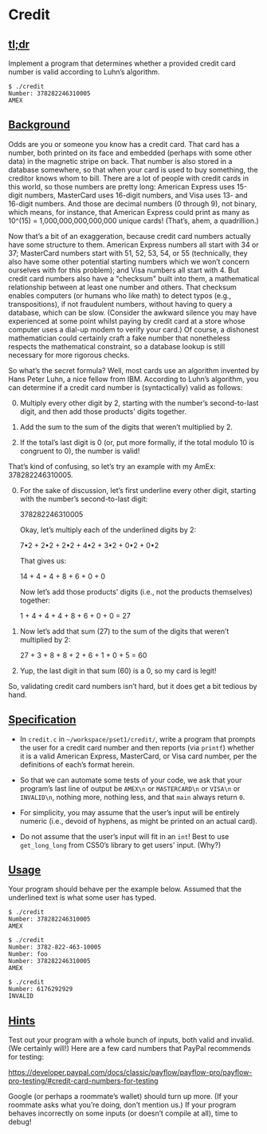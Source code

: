 <html>
<body>
<div id="content">
<h1>Credit</h1>
<div class="sect1">
<h2 id="tldr"><a class="link" href="#tldr">tl;dr</a></h2>
<div class="sectionbody">
<div class="paragraph">
<p>Implement a program that determines whether a provided credit card number is valid according to Luhn&#8217;s algorithm.</p>
</div>
<div class="listingblock">
<div class="content">
<pre class="pygments highlight"><code>$ <span class="underline">./credit</span>
Number: <span class="underline">378282246310005</span>
AMEX</code></pre>
</div>
</div>
</div>
</div>
<div class="sect1">
<h2 id="background"><a class="link" href="#background">Background</a></h2>
<div class="sectionbody">
<div class="paragraph">
<p>Odds are you or someone you know has a credit card. That card has a number, both printed on its face and embedded (perhaps with some other data) in the magnetic stripe on back.  That number is also stored in a database somewhere, so that when your card is used to buy something, the creditor knows whom to bill. There are a lot of people with credit cards in this world, so those numbers are pretty long: American Express uses 15-digit numbers, MasterCard uses 16-digit numbers, and Visa uses 13- and 16-digit numbers.  And those are decimal numbers (0 through 9), not binary, which means, for instance, that American Express could print as many as 10^(15) = 1,000,000,000,000,000 unique cards! (That&#8217;s, ahem, a quadrillion.)</p>
</div>
<div class="paragraph">
<p>Now that&#8217;s a bit of an exaggeration, because credit card numbers actually have some structure to them.  American Express numbers all start with 34 or 37; MasterCard numbers start with 51, 52, 53, 54, or 55 (technically, they also have some other potential starting numbers which we won&#8217;t concern ourselves with for this problem); and Visa numbers all start with 4.  But credit card numbers also have a "checksum" built into them, a mathematical relationship between at least one number and others.  That checksum enables computers (or humans who like math) to detect typos (e.g., transpositions), if not fraudulent numbers, without having to query a database, which can be slow.  (Consider the awkward silence you may have experienced at some point whilst paying by credit card at a store whose computer uses a dial-up modem to verify your card.)  Of course, a dishonest mathematician could certainly craft a fake number that nonetheless respects the mathematical constraint, so a database lookup is still necessary for more rigorous checks.</p>
</div>
<div class="paragraph">
<p>So what&#8217;s the secret formula?  Well, most cards use an algorithm invented by Hans Peter Luhn, a nice fellow from IBM.  According to Luhn&#8217;s algorithm, you can determine if a credit card number is (syntactically) valid as follows:</p>
</div>
<div class="olist arabic">
<ol class="arabic" start="0">
<li>
<p>Multiply every other digit by 2, starting with the number&#8217;s second-to-last digit, and then add those products' digits together.</p>
</li>
<li>
<p>Add the sum to the sum of the digits that weren&#8217;t multiplied by 2.</p>
</li>
<li>
<p>If the total&#8217;s last digit is 0 (or, put more formally, if the total modulo 10 is congruent to 0), the number is valid!</p>
</li>
</ol>
</div>
<div class="paragraph">
<p>That&#8217;s kind of confusing, so let&#8217;s try an example with my AmEx: 378282246310005.</p>
</div>
<div class="olist arabic">
<ol class="arabic" start="0">
<li>
<p>For the sake of discussion, let&#8217;s first underline every other digit, starting with the number&#8217;s second-to-last digit:</p>
<div class="paragraph">
<p>3<span class="underline">7</span>8<span class="underline">2</span>8<span class="underline">2</span>2<span class="underline">4</span>6<span class="underline">3</span>1<span class="underline">0</span>0<span class="underline">0</span>5</p>
</div>
<div class="paragraph">
<p>Okay, let&#8217;s multiply each of the underlined digits by 2:</p>
</div>
<div class="paragraph">
<p>7•2 + 2•2 + 2•2 + 4•2 + 3•2 + 0•2 + 0•2</p>
</div>
<div class="paragraph">
<p>That gives us:</p>
</div>
<div class="paragraph">
<p>14 + 4 + 4 + 8 + 6 + 0 + 0</p>
</div>
<div class="paragraph">
<p>Now let&#8217;s add those products' digits (i.e., not the products themselves) together:</p>
</div>
<div class="paragraph">
<p>1 + 4 + 4 + 4 + 8 + 6 + 0 + 0 = 27</p>
</div>
</li>
<li>
<p>Now let&#8217;s add that sum (27) to the sum of the digits that weren&#8217;t multiplied by 2:</p>
<div class="paragraph">
<p>27 + 3 + 8 + 8 + 2 + 6 + 1 + 0 + 5 = 60</p>
</div>
</li>
<li>
<p>Yup, the last digit in that sum (60) is a 0, so my card is legit!</p>
</li>
</ol>
</div>
<div class="paragraph">
<p>So, validating credit card numbers isn&#8217;t hard, but it does get a bit tedious by hand.</p>
</div>
</div>
</div>
<div class="sect1">
<h2 id="specification"><a class="link" href="#specification">Specification</a></h2>
<div class="sectionbody">
<div class="ulist">
<ul>
<li>
<p>In <code>credit.c</code> in <code>~/workspace/pset1/credit/</code>, write a program that prompts the user for a credit card number and then reports (via <code>printf</code>) whether it is a valid American Express, MasterCard, or Visa card number, per the definitions of each&#8217;s format herein.</p>
</li>
<li>
<p>So that we can automate some tests of your code, we ask that your program&#8217;s last line of output be <code>AMEX\n</code> or <code>MASTERCARD\n</code> or <code>VISA\n</code> or <code>INVALID\n</code>, nothing more, nothing less, and that <code>main</code> always return <code>0</code>.</p>
</li>
<li>
<p>For simplicity, you may assume that the user&#8217;s input will be entirely numeric (i.e., devoid of hyphens, as might be printed on an actual card).</p>
</li>
<li>
<p>Do not assume that the user&#8217;s input will fit in an <code>int</code>! Best to use <code>get_long_long</code> from CS50&#8217;s library to get users' input. (Why?)</p>
</li>
</ul>
</div>
</div>
</div>
<div class="sect1">
<h2 id="usage"><a class="link" href="#usage">Usage</a></h2>
<div class="sectionbody">
<div class="paragraph">
<p>Your program should behave per the example below. Assumed that the underlined text is what some user has typed.</p>
</div>
<div class="listingblock">
<div class="content">
<pre class="pygments highlight"><code>$ <span class="underline">./credit</span>
Number: <span class="underline">378282246310005</span>
AMEX</code></pre>
</div>
</div>
<div class="listingblock">
<div class="content">
<pre class="pygments highlight"><code>$ <span class="underline">./credit</span>
Number: <span class="underline">3782-822-463-10005</span>
Number: <span class="underline">foo</span>
Number: <span class="underline">378282246310005</span>
AMEX</code></pre>
</div>
</div>
<div class="listingblock">
<div class="content">
<pre class="pygments highlight"><code>$ <span class="underline">./credit</span>
Number: <span class="underline">6176292929</span>
INVALID</code></pre>
</div>
</div>
</div>
</div>
<div class="sect1">
<h2 id="hints"><a class="link" href="#hints">Hints</a></h2>
<div class="sectionbody">
<div class="paragraph">
<p>Test out your program with a whole bunch of inputs, both valid and invalid. (We certainly will!) Here are a few card numbers that PayPal recommends for testing:</p>
</div>
<div class="paragraph">
<p><a href="https://developer.paypal.com/docs/classic/payflow/payflow-pro/payflow-pro-testing/#credit-card-numbers-for-testing" class="bare">https://developer.paypal.com/docs/classic/payflow/payflow-pro/payflow-pro-testing/#credit-card-numbers-for-testing</a></p>
</div>
<div class="paragraph">
<p>Google (or perhaps a roommate&#8217;s wallet) should turn up more. (If your roommate asks what you&#8217;re doing, don&#8217;t mention us.) If your program behaves incorrectly on some inputs (or doesn&#8217;t compile at all), time to debug!</p>
</div>
</div>
</div>
</div>
</body>
</html>

